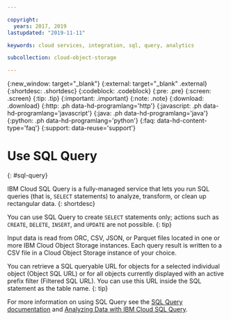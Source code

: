 ```yaml
---

copyright:
  years: 2017, 2019
lastupdated: "2019-11-11"

keywords: cloud services, integration, sql, query, analytics

subcollection: cloud-object-storage

---
```

{:new_window: target="_blank"}
{:external: target="_blank" .external}
{:shortdesc: .shortdesc}
{:codeblock: .codeblock}
{:pre: .pre}
{:screen: .screen}
{:tip: .tip}
{:important: .important}
{:note: .note}
{:download: .download} 
{:http: .ph data-hd-programlang='http'} 
{:javascript: .ph data-hd-programlang='javascript'} 
{:java: .ph data-hd-programlang='java'} 
{:python: .ph data-hd-programlang='python'}
{:faq: data-hd-content-type='faq'}
{:support: data-reuse='support'}

# Use SQL Query
{: #sql-query}

IBM Cloud SQL Query is a fully-managed service that lets you run SQL queries (that is, `SELECT` statements) to analyze, transform, or clean up rectangular data.
{: shortdesc}

You can use SQL Query to create `SELECT` statements only; actions such as `CREATE`, `DELETE`, `INSERT`, and `UPDATE` are not possible.
{: tip}

Input data is read from ORC, CSV, JSON, or Parquet files located in one or more IBM Cloud Object Storage instances. Each query result is written to a CSV file in a Cloud Object Storage instance of your choice.

You can retrieve a SQL queryable URL for objects for a selected individual object (Object SQL URL) or for all objects currently displayed with an active prefix filter (Filtered SQL URL). You can use this URL inside the SQL statement as the table name.
{: tip}

For more information on using SQL Query see the [SQL Query documentation](/docs/services/sql-query?topic=sql-query-overview) and [Analyzing Data with IBM Cloud SQL Query](https://medium.com/codait/analyzing-data-with-ibm-cloud-sql-query-bc53566a59f5?linkId=49971053).
